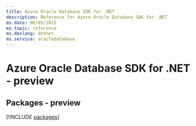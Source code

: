 ```yaml
---
title: Azure Oracle Database SDK for .NET
description: Reference for Azure Oracle Database SDK for .NET
ms.date: 06/03/2025
ms.topic: reference
ms.devlang: dotnet
ms.service: oracledatabase
---
```

# Azure Oracle Database SDK for .NET - preview
## Packages - preview
[!INCLUDE [packages](oracle-database-index.md)]